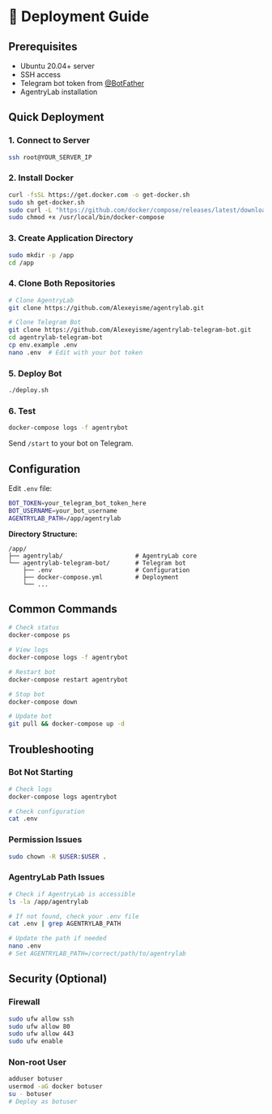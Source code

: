 # 🚀 Deployment Guide

## Prerequisites
- Ubuntu 20.04+ server
- SSH access
- Telegram bot token from [@BotFather](https://t.me/BotFather)
- AgentryLab installation

## Quick Deployment

### 1. Connect to Server
```bash
ssh root@YOUR_SERVER_IP
```

### 2. Install Docker
```bash
curl -fsSL https://get.docker.com -o get-docker.sh
sudo sh get-docker.sh
sudo curl -L "https://github.com/docker/compose/releases/latest/download/docker-compose-$(uname -s)-$(uname -m)" -o /usr/local/bin/docker-compose
sudo chmod +x /usr/local/bin/docker-compose
```

### 3. Create Application Directory
```bash
sudo mkdir -p /app
cd /app
```

### 4. Clone Both Repositories
```bash
# Clone AgentryLab
git clone https://github.com/Alexeyisme/agentrylab.git

# Clone Telegram Bot
git clone https://github.com/Alexeyisme/agentrylab-telegram-bot.git
cd agentrylab-telegram-bot
cp env.example .env
nano .env  # Edit with your bot token
```

### 5. Deploy Bot
```bash
./deploy.sh
```

### 6. Test
```bash
docker-compose logs -f agentrybot
```

Send `/start` to your bot on Telegram.

## Configuration

Edit `.env` file:
```bash
BOT_TOKEN=your_telegram_bot_token_here
BOT_USERNAME=your_bot_username
AGENTRYLAB_PATH=/app/agentrylab
```

**Directory Structure:**
```
/app/
├── agentrylab/                    # AgentryLab core
└── agentrylab-telegram-bot/       # Telegram bot
    ├── .env                       # Configuration
    ├── docker-compose.yml         # Deployment
    └── ...
```

## Common Commands

```bash
# Check status
docker-compose ps

# View logs
docker-compose logs -f agentrybot

# Restart bot
docker-compose restart agentrybot

# Stop bot
docker-compose down

# Update bot
git pull && docker-compose up -d
```

## Troubleshooting

### Bot Not Starting
```bash
# Check logs
docker-compose logs agentrybot

# Check configuration
cat .env
```

### Permission Issues
```bash
sudo chown -R $USER:$USER .
```

### AgentryLab Path Issues
```bash
# Check if AgentryLab is accessible
ls -la /app/agentrylab

# If not found, check your .env file
cat .env | grep AGENTRYLAB_PATH

# Update the path if needed
nano .env
# Set AGENTRYLAB_PATH=/correct/path/to/agentrylab
```

## Security (Optional)

### Firewall
```bash
sudo ufw allow ssh
sudo ufw allow 80
sudo ufw allow 443
sudo ufw enable
```

### Non-root User
```bash
adduser botuser
usermod -aG docker botuser
su - botuser
# Deploy as botuser
```
